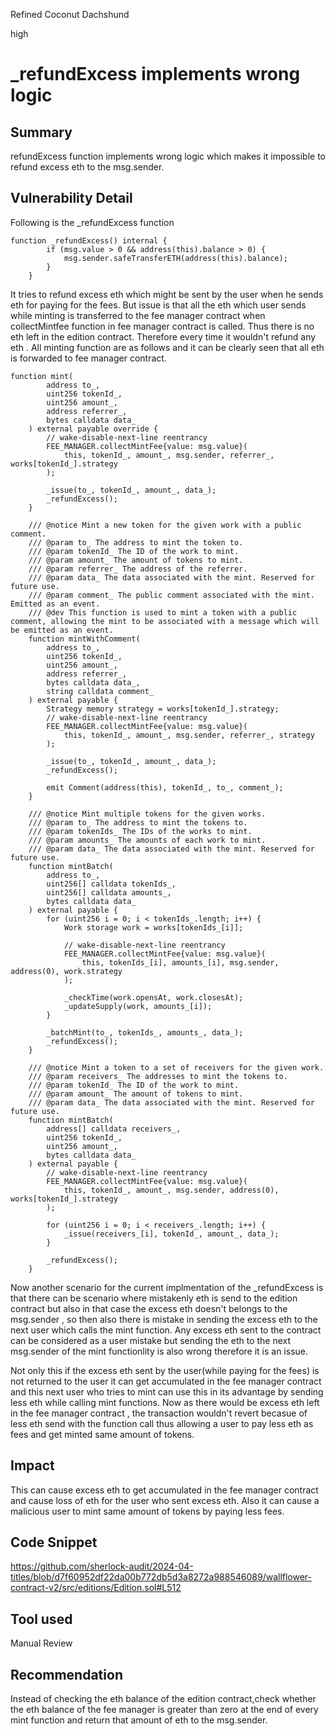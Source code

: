 Refined Coconut Dachshund

high

# _refundExcess implements wrong logic

## Summary
refundExcess function implements wrong logic which makes it impossible to refund excess eth to the msg.sender.
## Vulnerability Detail
Following is the _refundExcess function 
```solidity
function _refundExcess() internal {
        if (msg.value > 0 && address(this).balance > 0) {
            msg.sender.safeTransferETH(address(this).balance);
        }
    }
```
It tries to refund excess eth which might be sent  by the user when he sends eth for paying for the fees. But issue is that all the eth which user sends while minting is transferred to the fee manager contract when collectMintfee function in fee manager contract is called. Thus there is no eth left in the edition contract. Therefore every time it wouldn't refund any eth .
All minting function are as follows and it can be clearly seen that all eth is forwarded to fee manager contract.
```solidity
function mint(
        address to_,
        uint256 tokenId_,
        uint256 amount_,
        address referrer_,
        bytes calldata data_
    ) external payable override {
        // wake-disable-next-line reentrancy
        FEE_MANAGER.collectMintFee{value: msg.value}(
            this, tokenId_, amount_, msg.sender, referrer_, works[tokenId_].strategy
        );

        _issue(to_, tokenId_, amount_, data_);
        _refundExcess();
    }

    /// @notice Mint a new token for the given work with a public comment.
    /// @param to_ The address to mint the token to.
    /// @param tokenId_ The ID of the work to mint.
    /// @param amount_ The amount of tokens to mint.
    /// @param referrer_ The address of the referrer.
    /// @param data_ The data associated with the mint. Reserved for future use.
    /// @param comment_ The public comment associated with the mint. Emitted as an event.
    /// @dev This function is used to mint a token with a public comment, allowing the mint to be associated with a message which will be emitted as an event.
    function mintWithComment(
        address to_,
        uint256 tokenId_,
        uint256 amount_,
        address referrer_,
        bytes calldata data_,
        string calldata comment_
    ) external payable {
        Strategy memory strategy = works[tokenId_].strategy;
        // wake-disable-next-line reentrancy
        FEE_MANAGER.collectMintFee{value: msg.value}(
            this, tokenId_, amount_, msg.sender, referrer_, strategy
        );

        _issue(to_, tokenId_, amount_, data_);
        _refundExcess();

        emit Comment(address(this), tokenId_, to_, comment_);
    }

    /// @notice Mint multiple tokens for the given works.
    /// @param to_ The address to mint the tokens to.
    /// @param tokenIds_ The IDs of the works to mint.
    /// @param amounts_ The amounts of each work to mint.
    /// @param data_ The data associated with the mint. Reserved for future use.
    function mintBatch(
        address to_,
        uint256[] calldata tokenIds_,
        uint256[] calldata amounts_,
        bytes calldata data_
    ) external payable {
        for (uint256 i = 0; i < tokenIds_.length; i++) {
            Work storage work = works[tokenIds_[i]];

            // wake-disable-next-line reentrancy
            FEE_MANAGER.collectMintFee{value: msg.value}(
                this, tokenIds_[i], amounts_[i], msg.sender, address(0), work.strategy
            );

            _checkTime(work.opensAt, work.closesAt);
            _updateSupply(work, amounts_[i]);
        }

        _batchMint(to_, tokenIds_, amounts_, data_);
        _refundExcess();
    }

    /// @notice Mint a token to a set of receivers for the given work.
    /// @param receivers_ The addresses to mint the tokens to.
    /// @param tokenId_ The ID of the work to mint.
    /// @param amount_ The amount of tokens to mint.
    /// @param data_ The data associated with the mint. Reserved for future use.
    function mintBatch(
        address[] calldata receivers_,
        uint256 tokenId_,
        uint256 amount_,
        bytes calldata data_
    ) external payable {
        // wake-disable-next-line reentrancy
        FEE_MANAGER.collectMintFee{value: msg.value}(
            this, tokenId_, amount_, msg.sender, address(0), works[tokenId_].strategy
        );

        for (uint256 i = 0; i < receivers_.length; i++) {
            _issue(receivers_[i], tokenId_, amount_, data_);
        }

        _refundExcess();
    }
```
Now another scenario for the current implmentation of the _refundExcess is that there can be scenario where mistakenly eth is send to the edition contract but also in that case the excess eth doesn't belongs to the msg.sender , so then also there is mistake in sending the excess eth to the next user which calls the mint function.
Any excess eth sent to the contract can be considered as a user mistake but sending the eth to the next msg.sender of the mint functionlity is also wrong therefore it is an issue.




Not only this if the excess eth sent by the user(while paying for the fees) is not returned to the user it can get accumulated in the fee manager contract and this next user who tries to mint can use this in its advantage by sending less eth while calling mint functions. Now as there would be excess eth left in the fee manager contract , the transaction wouldn't revert becasue of less eth send with the function call thus allowing a user to pay less eth as fees and get minted same amount of tokens.

## Impact
This can cause excess eth to get accumulated in the fee manager contract and cause loss of eth for the user who sent excess eth.
Also it can cause a malicious user to mint same amount of tokens by paying less fees.
## Code Snippet
https://github.com/sherlock-audit/2024-04-titles/blob/d7f60952df22da00b772db5d3a8272a988546089/wallflower-contract-v2/src/editions/Edition.sol#L512
## Tool used

Manual Review

## Recommendation
Instead of checking the eth balance of the edition contract,check whether the eth balance of the fee manager is greater than zero at the end of every mint function and return that amount of eth to the msg.sender.